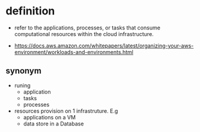 ---
---

# definition
- refer to the applications, processes, or tasks that consume computational resources within the cloud infrastructure.

- https://docs.aws.amazon.com/whitepapers/latest/organizing-your-aws-environment/workloads-and-environments.html

## synonym
- runing 
  - application
  - tasks
  - processes
- resources provision on 1 infrastruture. E.g
  - applications on a VM
  - data store in a Database
